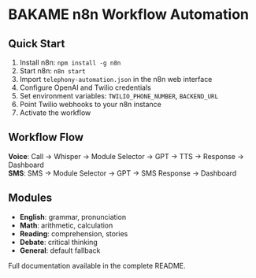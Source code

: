 # BAKAME n8n Workflow Automation

## Quick Start

1. Install n8n: `npm install -g n8n`
2. Start n8n: `n8n start`
3. Import `telephony-automation.json` in the n8n web interface
4. Configure OpenAI and Twilio credentials
5. Set environment variables: `TWILIO_PHONE_NUMBER`, `BACKEND_URL`
6. Point Twilio webhooks to your n8n instance
7. Activate the workflow

## Workflow Flow

**Voice**: Call → Whisper → Module Selector → GPT → TTS → Response → Dashboard  
**SMS**: SMS → Module Selector → GPT → SMS Response → Dashboard

## Modules

- **English**: grammar, pronunciation
- **Math**: arithmetic, calculation  
- **Reading**: comprehension, stories
- **Debate**: critical thinking
- **General**: default fallback

Full documentation available in the complete README.
